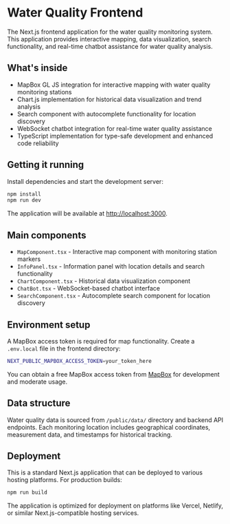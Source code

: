 # Water Quality Frontend

The Next.js frontend application for the water quality monitoring system. This application provides interactive mapping, data visualization, search functionality, and real-time chatbot assistance for water quality analysis.

## What's inside

- MapBox GL JS integration for interactive mapping with water quality monitoring stations
- Chart.js implementation for historical data visualization and trend analysis
- Search component with autocomplete functionality for location discovery
- WebSocket chatbot integration for real-time water quality assistance
- TypeScript implementation for type-safe development and enhanced code reliability

## Getting it running

Install dependencies and start the development server:

```bash
npm install
npm run dev
```

The application will be available at [http://localhost:3000](http://localhost:3000).

## Main components

- `MapComponent.tsx` - Interactive map component with monitoring station markers
- `InfoPanel.tsx` - Information panel with location details and search functionality
- `ChartComponent.tsx` - Historical data visualization component
- `ChatBot.tsx` - WebSocket-based chatbot interface
- `SearchComponent.tsx` - Autocomplete search component for location discovery

## Environment setup

A MapBox access token is required for map functionality. Create a `.env.local` file in the frontend directory:

```bash
NEXT_PUBLIC_MAPBOX_ACCESS_TOKEN=your_token_here
```

You can obtain a free MapBox access token from [MapBox](https://www.mapbox.com/) for development and moderate usage.

## Data structure

Water quality data is sourced from `/public/data/` directory and backend API endpoints. Each monitoring location includes geographical coordinates, measurement data, and timestamps for historical tracking.

## Deployment

This is a standard Next.js application that can be deployed to various hosting platforms. For production builds:

```bash
npm run build
```

The application is optimized for deployment on platforms like Vercel, Netlify, or similar Next.js-compatible hosting services.

